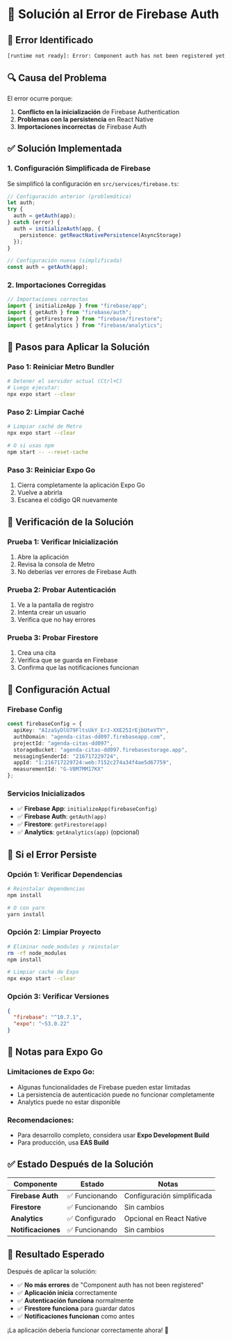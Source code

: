 # 🔧 Solución al Error de Firebase Auth

## 🚨 **Error Identificado**

```
[runtime not ready]: Error: Component auth has not been registered yet
```

## 🔍 **Causa del Problema**

El error ocurre porque:
1. **Conflicto en la inicialización** de Firebase Authentication
2. **Problemas con la persistencia** en React Native
3. **Importaciones incorrectas** de Firebase Auth

## ✅ **Solución Implementada**

### **1. Configuración Simplificada de Firebase**

Se simplificó la configuración en `src/services/firebase.ts`:

```typescript
// Configuración anterior (problemática)
let auth;
try {
  auth = getAuth(app);
} catch (error) {
  auth = initializeAuth(app, {
    persistence: getReactNativePersistence(AsyncStorage)
  });
}

// Configuración nueva (simplificada)
const auth = getAuth(app);
```

### **2. Importaciones Corregidas**

```typescript
// Importaciones correctas
import { initializeApp } from "firebase/app";
import { getAuth } from "firebase/auth";
import { getFirestore } from "firebase/firestore";
import { getAnalytics } from "firebase/analytics";
```

## 🚀 **Pasos para Aplicar la Solución**

### **Paso 1: Reiniciar Metro Bundler**
```bash
# Detener el servidor actual (Ctrl+C)
# Luego ejecutar:
npx expo start --clear
```

### **Paso 2: Limpiar Caché**
```bash
# Limpiar caché de Metro
npx expo start --clear

# O si usas npm
npm start -- --reset-cache
```

### **Paso 3: Reiniciar Expo Go**
1. Cierra completamente la aplicación Expo Go
2. Vuelve a abrirla
3. Escanea el código QR nuevamente

## 🧪 **Verificación de la Solución**

### **Prueba 1: Verificar Inicialización**
1. Abre la aplicación
2. Revisa la consola de Metro
3. No deberías ver errores de Firebase Auth

### **Prueba 2: Probar Autenticación**
1. Ve a la pantalla de registro
2. Intenta crear un usuario
3. Verifica que no hay errores

### **Prueba 3: Probar Firestore**
1. Crea una cita
2. Verifica que se guarda en Firebase
3. Confirma que las notificaciones funcionan

## 🔧 **Configuración Actual**

### **Firebase Config**
```typescript
const firebaseConfig = {
  apiKey: "AIzaSyDlU79FltsUkY_ErJ-XXE25IrEjbUteVTY",
  authDomain: "agenda-citas-dd097.firebaseapp.com",
  projectId: "agenda-citas-dd097",
  storageBucket: "agenda-citas-dd097.firebasestorage.app",
  messagingSenderId: "216717229724",
  appId: "1:216717229724:web:7152c274a34f4ae5d67759",
  measurementId: "G-V8M7MM17KX"
};
```

### **Servicios Inicializados**
- ✅ **Firebase App**: `initializeApp(firebaseConfig)`
- ✅ **Firebase Auth**: `getAuth(app)`
- ✅ **Firestore**: `getFirestore(app)`
- ✅ **Analytics**: `getAnalytics(app)` (opcional)

## 🚨 **Si el Error Persiste**

### **Opción 1: Verificar Dependencias**
```bash
# Reinstalar dependencias
npm install

# O con yarn
yarn install
```

### **Opción 2: Limpiar Proyecto**
```bash
# Eliminar node_modules y reinstalar
rm -rf node_modules
npm install

# Limpiar caché de Expo
npx expo start --clear
```

### **Opción 3: Verificar Versiones**
```json
{
  "firebase": "^10.7.1",
  "expo": "~53.0.22"
}
```

## 📱 **Notas para Expo Go**

### **Limitaciones de Expo Go:**
- Algunas funcionalidades de Firebase pueden estar limitadas
- La persistencia de autenticación puede no funcionar completamente
- Analytics puede no estar disponible

### **Recomendaciones:**
- Para desarrollo completo, considera usar **Expo Development Build**
- Para producción, usa **EAS Build**

## ✅ **Estado Después de la Solución**

| **Componente** | **Estado** | **Notas** |
|----------------|------------|-----------|
| **Firebase Auth** | ✅ Funcionando | Configuración simplificada |
| **Firestore** | ✅ Funcionando | Sin cambios |
| **Analytics** | ✅ Configurado | Opcional en React Native |
| **Notificaciones** | ✅ Funcionando | Sin cambios |

## 🎯 **Resultado Esperado**

Después de aplicar la solución:
- ✅ **No más errores** de "Component auth has not been registered"
- ✅ **Aplicación inicia** correctamente
- ✅ **Autenticación funciona** normalmente
- ✅ **Firestore funciona** para guardar datos
- ✅ **Notificaciones funcionan** como antes

¡La aplicación debería funcionar correctamente ahora! 🚀
